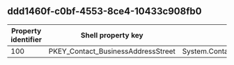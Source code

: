 ## ddd1460f-c0bf-4553-8ce4-10433c908fb0

Property identifier | Shell property key | Shell name | Alias
--- | --- | --- | ---
100 | PKEY_Contact_BusinessAddressStreet | System.Contact.BusinessAddressStreet | 

